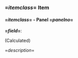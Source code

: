 <?output "../../docs/fields.md"?>
<!--
   Following code generated by PSTextMerge using: 
   
     template:  =$templatefilename$=
     data file: =$datafilename$=
-->
<?nextrec?>
<?definegroup 1 =$itemclass$= ?>
<?definegroup 2 =$panelno$= ?>
<?ifendgroup 2 ?>
<?ifendgroup 1 ?>
<?ifnewgroup 1 ?>

### =$itemclass$= Item
<?ifnewgroup 2 ?>
<?if =$panelno$= ?>

#### =$itemclass$= - Panel =$panelno$=
<?endif?>
<?endif?>
<?if =$panelno$= ?>

**=$field$=**: 
<?if =$calc$= ?>
(Calculated)
<?endif?>
=$description$=
<?endif?>
<?loop?>
